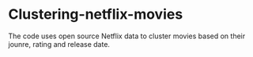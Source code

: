 # Clustering-netflix-movies

The code uses open source Netflix data to cluster movies based on their jounre, rating and release date.
